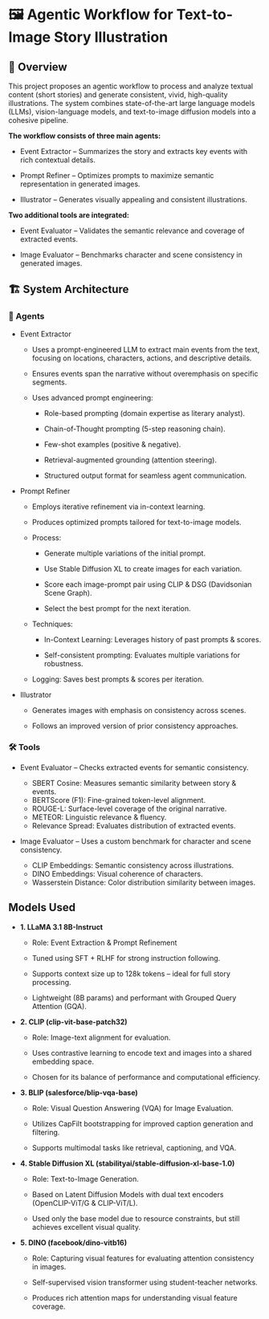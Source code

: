 # 🖼️ Agentic Workflow for Text-to-Image Story Illustration

## 📖 Overview
This project proposes an agentic workflow to process and analyze textual content (short stories) and generate consistent, vivid, high-quality illustrations. The system combines state-of-the-art large language models (LLMs), vision-language models, and text-to-image diffusion models into a cohesive pipeline.

**The workflow consists of three main agents:**

- Event Extractor – Summarizes the story and extracts key events with rich contextual details.

- Prompt Refiner – Optimizes prompts to maximize semantic representation in generated images.

- Illustrator – Generates visually appealing and consistent illustrations.

**Two additional tools are integrated:**

- Event Evaluator – Validates the semantic relevance and coverage of extracted events.

- Image Evaluator – Benchmarks character and scene consistency in generated images.


## 🏗️ System Architecture

### 📌 Agents

- Event Extractor

  - Uses a prompt-engineered LLM to extract main events from the text, focusing on locations, characters, actions, and descriptive details.

  - Ensures events span the narrative without overemphasis on specific segments.
    
  - Uses advanced prompt engineering:

      - Role-based prompting (domain expertise as literary analyst).
        
      - Chain-of-Thought prompting (5-step reasoning chain).
        
      - Few-shot examples (positive & negative).
        
      - Retrieval-augmented grounding (attention steering).
        
      - Structured output format for seamless agent communication.

- Prompt Refiner

  - Employs iterative refinement via in-context learning.

  - Produces optimized prompts tailored for text-to-image models.
 
  - Process:

    - Generate multiple variations of the initial prompt.
    
    - Use Stable Diffusion XL to create images for each variation.
    
    - Score each image-prompt pair using CLIP & DSG (Davidsonian Scene Graph).
    
    - Select the best prompt for the next iteration.

  - Techniques:

    - In-Context Learning: Leverages history of past prompts & scores.
    
    - Self-consistent prompting: Evaluates multiple variations for robustness.

  - Logging: Saves best prompts & scores per iteration.

- Illustrator

  - Generates images with emphasis on consistency across scenes.

  - Follows an improved version of prior consistency approaches.

### 🛠️ Tools

- Event Evaluator – Checks extracted events for semantic consistency.

    - SBERT Cosine: Measures semantic similarity between story & events.
    - BERTScore (F1): Fine-grained token-level alignment.
    - ROUGE-L: Surface-level coverage of the original narrative.
    - METEOR: Linguistic relevance & fluency.
    - Relevance Spread: Evaluates distribution of extracted events.
  
- Image Evaluator – Uses a custom benchmark for character and scene consistency.
    - CLIP Embeddings: Semantic consistency across illustrations.
    - DINO Embeddings: Visual coherence of characters.
    - Wasserstein Distance: Color distribution similarity between images.

## Models Used

- **1. LLaMA 3.1 8B-Instruct**
    - Role: Event Extraction & Prompt Refinement

    - Tuned using SFT + RLHF for strong instruction following.

    - Supports context size up to 128k tokens – ideal for full story processing.

    - Lightweight (8B params) and performant with Grouped Query Attention (GQA).

- **2. CLIP (clip-vit-base-patch32)**
    - Role: Image-text alignment for evaluation.

    - Uses contrastive learning to encode text and images into a shared embedding space.

    - Chosen for its balance of performance and computational efficiency.

- **3. BLIP (salesforce/blip-vqa-base)**
    - Role: Visual Question Answering (VQA) for Image Evaluation.

    - Utilizes CapFilt bootstrapping for improved caption generation and filtering.

    - Supports multimodal tasks like retrieval, captioning, and VQA.

- **4. Stable Diffusion XL (stabilityai/stable-diffusion-xl-base-1.0)**
    - Role: Text-to-Image Generation.

    - Based on Latent Diffusion Models with dual text encoders (OpenCLIP-ViT/G & CLIP-ViT/L).

    - Used only the base model due to resource constraints, but still achieves excellent visual quality.

- **5. DINO (facebook/dino-vitb16)**
    - Role: Capturing visual features for evaluating attention consistency in images.

    - Self-supervised vision transformer using student-teacher networks.

    - Produces rich attention maps for understanding visual feature coverage.
 
